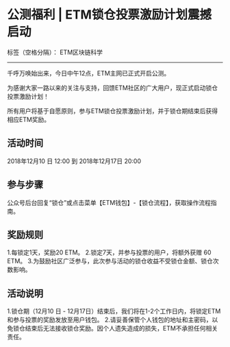 # 公测福利 | ETM锁仓投票激励计划震撼启动

标签（空格分隔）：  ETM区块链科学

---

千呼万唤始出来，今日中午12点，ETM主网已正式开启公测。

为感谢大家一路以来的关注与支持，回馈ETM社区的广大用户，现正式启动锁仓投票激励计划！

所有用户将基于自愿原则，参与ETM锁仓投票激励计划，并于锁仓期结束后获得相应ETM奖励。

## 活动时间

2018年12月10 日 12:00 到 2018年12月17日 20:00
## 参与步骤

公众号后台回复“锁仓”或点击菜单【ETM钱包】-【锁仓流程】，获取操作流程指南。
## 奖励规则
1.每锁定1天，奖励20 ETM。
2.锁定7天，并参与投票的用户，将额外获赠 60 ETM。
3.为鼓励社区广泛参与，此次参与活动的锁仓收益不受锁仓金额、锁仓次数影响。
## 活动说明

1.锁仓期（12月10 日 - 12月17日）结束后，我们将在1-2个工作日内，将锁定ETM和参与投票的奖励发放至用户钱包。
2.请妥善保管个人钱包的地址和主密码，以免锁仓结束后无法接收锁仓奖励。因个人遗失造成的损失，ETM不承担任何相关责任。
